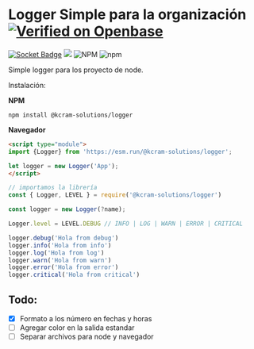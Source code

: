 # Logger Simple para la organización [![Verified on Openbase](https://badges.openbase.com/js/verified/@kcram-solutions/logger.svg?style=openbase&token=gaASWyYL+oAwrnSZ6ZwrrkZPO8p1acapq1mOp4apJVs=)](https://openbase.com/js/@kcram-solutions/logger?utm_source=embedded&amp;utm_medium=badge&amp;utm_campaign=rate-badge) 

[![Socket Badge](https://socket.dev/api/badge/npm/package/@kcram-solutions/logger)](https://socket.dev/npm/package/@kcram-solutions/logger) [![](https://data.jsdelivr.com/v1/package/npm/@kcram-solutions/logger/badge)](https://www.jsdelivr.com/package/npm/@kcram-solutions/logger)
 ![NPM](https://img.shields.io/npm/l/@kcram-solutions/logger?style=flat-square)
 ![npm](https://img.shields.io/npm/v/@kcram-solutions/logger?style=flat-square)

Simple logger para los proyecto de node.

Instalación:

**NPM**
```
npm install @kcram-solutions/logger
```
**Navegador**


```html
<script type="module">
import {Logger} from 'https://esm.run/@kcram-solutions/logger';

let logger = new Logger('App');
</script>
```
```javascript
// importamos la librería
const { Logger, LEVEL } = require('@kcram-solutions/logger')

const logger = new Logger(?name);

Logger.level = LEVEL.DEBUG // INFO | LOG | WARN | ERROR | CRITICAL

logger.debug('Hola from debug')
logger.info('Hola from info')
logger.log('Hola from log')
logger.warn('Hola from warn')
logger.error('Hola from error')
logger.critical('Hola from critical')
```

## Todo:
- [x] Formato a los número en fechas y horas
- [ ] Agregar color en la salida estandar
- [ ] Separar archivos para node y navegador